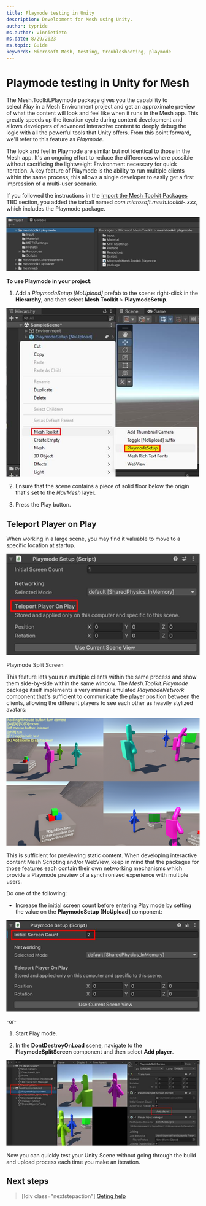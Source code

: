 ```yaml
---
title: Playmode testing in Unity
description: Development for Mesh using Unity.
author: typride
ms.author: vinnietieto
ms.date: 8/29/2023
ms.topic: Guide
keywords: Microsoft Mesh, testing, troubleshooting, playmode
---
```


# Playmode testing in Unity for Mesh

The Mesh.Toolkit.Playmode package gives you the capability to
select *Play* in a Mesh Environment project and get an
approximate preview of what the content will look and feel like when it
runs in the Mesh app. This greatly speeds up the iteration cycle during
content development and allows developers of advanced interactive
content to deeply debug the logic with all the powerful tools that Unity
offers. From this point forward, we'll refer to this feature
as *Playmode*.

The look and feel in Playmode are similar but not identical to those in
the Mesh app. It's an ongoing effort to reduce the differences where
possible without sacrificing the lightweight Environment necessary for
quick iteration. A key feature of Playmode is the ability to run
multiple clients within the same process; this allows a single developer
to easily get a first impression of a multi-user scenario.

If you followed the instructions in the [Import the Mesh Toolkit
Packages](#import-packages) TBD section, you added the tarball named
*com.microsoft.mesh.toolkit-.xxx*, which includes the Playmode package.

![A screenshot of a computer Description automatically generated](../../media/debug-and-optimize/image040.jpg)

**To use Playmode in your project**:

1.  Add a *PlaymodeSetup [NoUpload]* prefab to the scene: right-click
    in the **Hierarchy**, and then select **Mesh Toolkit** >
    **PlaymodeSetup**.

![A screenshot of a computer Description automatically generated](../../media/debug-and-optimize/image041.jpg)

2.  Ensure that the scene contains a piece of solid floor below the
    origin that's set to the *NavMesh* layer.

3.  Press the Play button.

## Teleport Player on Play

When working in a large scene, you may find it valuable to move to a
specific location at startup.

![A screenshot of a computer program Description automatically generated with medium confidence](../../media/debug-and-optimize/image042.jpg)

Playmode Split Screen

This feature lets you run multiple clients within the same process and
show them side-by-side within the same window. The
*Mesh.Toolkit.Playmode* package itself implements a very minimal
emulated *PlaymodeNetwork* component that's sufficient to communicate
the player position between the clients, allowing the different players
to see each other as heavily stylized avatars:

![A screenshot of a video game Description automatically generated with medium confidence](../../media/debug-and-optimize/image043.png)

This is sufficient for previewing static content. When developing
interactive content Mesh Scripting and/or WebView, keep in mind that the
packages for those features each contain their own networking mechanisms
which provide a Playmode preview of a synchronized experience with
multiple users.

Do one of the following:

-   Increase the initial screen count before entering Play mode by
    setting the value on the **PlaymodeSetup \[NoUpload\]** component:

![Graphical user interface, text, application Description automatically generated](../../media/debug-and-optimize/image044.jpg)

-or-

1.  Start Play mode.

2.  In the **DontDestroyOnLoad** scene, navigate to the
    **PlaymodeSplitScreen** component and then select **Add player**.

![___](../../media/debug-and-optimize/image045.jpg)

Now you can quickly test your Unity Scene without going through the
build and upload process each time you make an iteration.

## Next steps

> [!div class="nextstepaction"]
> [Geting help](getting-help.md)
